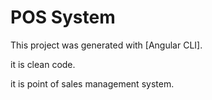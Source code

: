 # POS System

This project was generated with [Angular CLI].

it is clean code.

it is point of sales management system.
